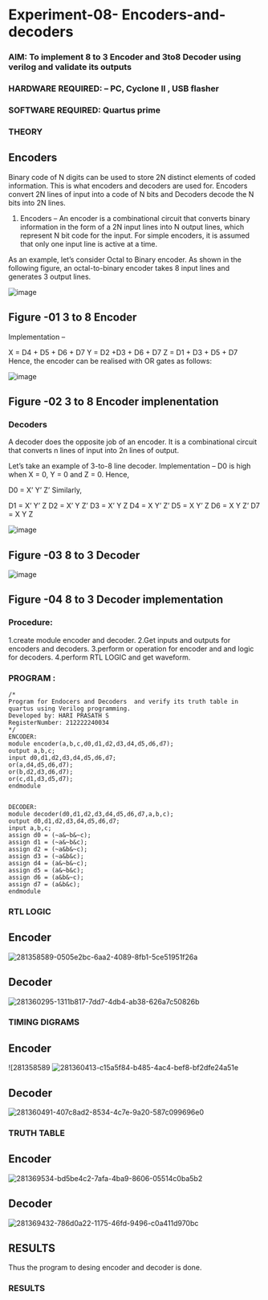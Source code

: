 # Experiment-08- Encoders-and-decoders 
### AIM: To implement 8 to 3 Encoder and  3to8 Decoder using verilog and validate its outputs
### HARDWARE REQUIRED:  – PC, Cyclone II , USB flasher
### SOFTWARE REQUIRED:   Quartus prime
### THEORY 

## Encoders
Binary code of N digits can be used to store 2N distinct elements of coded information. This is what encoders and decoders are used for. Encoders convert 2N lines of input into a code of N bits and Decoders decode the N bits into 2N lines.

1. Encoders –
An encoder is a combinational circuit that converts binary information in the form of a 2N input lines into N output lines, which represent N bit code for the input. For simple encoders, it is assumed that only one input line is active at a time.

As an example, let’s consider Octal to Binary encoder. As shown in the following figure, an octal-to-binary encoder takes 8 input lines and generates 3 output lines.

![image](https://user-images.githubusercontent.com/36288975/171543588-bc0746df-a173-4b35-989e-5fb7d385fe8a.png)
## Figure -01 3 to 8 Encoder 


Implementation –

X = D4 + D5 + D6 + D7
Y = D2 +D3 + D6 + D7
Z = D1 + D3 + D5 + D7 
Hence, the encoder can be realised with OR gates as follows:


![image](https://user-images.githubusercontent.com/36288975/171543740-68403b82-aa93-4c98-9343-f32b14885a2e.png)
## Figure -02 3 to 8 Encoder implenentation 

 ### Decoders 
A decoder does the opposite job of an encoder. It is a combinational circuit that converts n lines of input into 2n lines of output.

Let’s take an example of 3-to-8 line decoder.
Implementation –
D0 is high when X = 0, Y = 0 and Z = 0. Hence,

D0 = X’ Y’ Z’ 
Similarly,

D1 = X’ Y’ Z
D2 = X’ Y Z’
D3 = X’ Y Z
D4 = X Y’ Z’
D5 = X Y’ Z
D6 = X Y Z’
D7 = X Y Z 


![image](https://user-images.githubusercontent.com/36288975/171543978-ee2d0671-2846-40a1-8705-507fd6287a49.png)
## Figure -03 8 to 3 Decoder 



![image](https://user-images.githubusercontent.com/36288975/171543866-5a6eace6-8683-49d7-9c4f-a7cb30ec3035.png)
## Figure -04 8 to 3 Decoder implementation 

### Procedure:
1.create module encoder and decoder.
2.Get inputs and outputs for encoders and decoders.
3.perform or operation for encoder and and logic for decoders.
4.perform RTL LOGIC and get waveform.
### PROGRAM :
```
/*
Program for Endocers and Decoders  and verify its truth table in quartus using Verilog programming.
Developed by: HARI PRASATH S
RegisterNumber: 212222240034
*/
ENCODER:
module encoder(a,b,c,d0,d1,d2,d3,d4,d5,d6,d7);
output a,b,c;
input d0,d1,d2,d3,d4,d5,d6,d7;
or(a,d4,d5,d6,d7);
or(b,d2,d3,d6,d7);
or(c,d1,d3,d5,d7);
endmodule


DECODER:
module decoder(d0,d1,d2,d3,d4,d5,d6,d7,a,b,c);
output d0,d1,d2,d3,d4,d5,d6,d7;
input a,b,c;
assign d0 = (~a&~b&~c);
assign d1 = (~a&~b&c);
assign d2 = (~a&b&~c);
assign d3 = (~a&b&c);
assign d4 = (a&~b&~c);
assign d5 = (a&~b&c);
assign d6 = (a&b&~c);
assign d7 = (a&b&c);
endmodule
```
### RTL LOGIC  
## Encoder
![281358589-0505e2bc-6aa2-4089-8fb1-5ce51951f26a](https://github.com/hariprasath5106/Experiment-08-Encoders-and-decoders-/assets/111515488/734317e1-7d47-4dbf-8760-0f59168dc5d5)
## Decoder
![281360295-1311b817-7dd7-4db4-ab38-626a7c50826b](https://github.com/hariprasath5106/Experiment-08-Encoders-and-decoders-/assets/111515488/081c41d1-8c76-488e-ad3a-eec4a7243e5d)
### TIMING DIGRAMS 
## Encoder
![281358589
![281360413-c15a5f84-b485-4ac4-bef8-bf2dfe24a51e](https://github.com/hariprasath5106/Experiment-08-Encoders-and-decoders-/assets/111515488/95d57977-3a7b-4e96-ad68-86c7f30350a0)
## Decoder
![281360491-407c8ad2-8534-4c7e-9a20-587c099696e0](https://github.com/hariprasath5106/Experiment-08-Encoders-and-decoders-/assets/111515488/ac2b988f-3b8e-41ec-a712-cbc7e060e03a)
### TRUTH TABLE 
## Encoder
![281369534-bd5be4c2-7afa-4ba9-8606-05514c0ba5b2](https://github.com/hariprasath5106/Experiment-08-Encoders-and-decoders-/assets/111515488/d3ba2c68-d79c-4e2d-8bc9-96402fd12da2)
## Decoder
![281369432-786d0a22-1175-46fd-9496-c0a411d970bc](https://github.com/hariprasath5106/Experiment-08-Encoders-and-decoders-/assets/111515488/a05adb1c-546b-4ecb-ae79-ce5e0bb10cf7)
## RESULTS
Thus the program to desing encoder and decoder is done.



### RESULTS 
